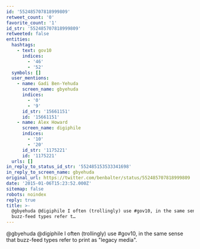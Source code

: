 ```yaml
---
id: '552485707818999809'
retweet_count: '0'
favorite_count: '1'
id_str: '552485707818999809'
retweeted: false
entities:
  hashtags:
    - text: gov10
      indices:
        - '46'
        - '52'
  symbols: []
  user_mentions:
    - name: Gadi Ben-Yehuda
      screen_name: gbyehuda
      indices:
        - '0'
        - '9'
      id_str: '15661151'
      id: '15661151'
    - name: Alex Howard
      screen_name: digiphile
      indices:
        - '10'
        - '20'
      id_str: '1175221'
      id: '1175221'
  urls: []
in_reply_to_status_id_str: '552485153533341698'
in_reply_to_screen_name: gbyehuda
original_url: https://twitter.com/benbalter/status/552485707818999809
date: '2015-01-06T15:23:52.000Z'
sitemap: false
robots: noindex
reply: true
title: >-
  @gbyehuda @digiphile I often (trollingly) use #gov10, in the same sense that
  buzz-feed types refer t…
---
```


@gbyehuda @digiphile I often (trollingly) use #gov10, in the same sense that buzz-feed types refer to print as "legacy media".